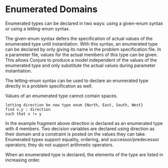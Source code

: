 # Enumerated Domains

Enumerated types can be declared in two ways: using a given-enum syntax or using a letting-enum syntax.

The given-enum syntax defers the specification of actual values of the enumerated type until instantiation. With this syntax, an enumerated type can be declared by only giving its name in the problem specification file. In a parameter file, values for the actual members of this type can be given. This allows Conjure to produce a model independent of the values of the enumerated type and only substitute the actual values during parameter instantiation.

The letting-enum syntax can be used to declare an enumerated type directly in a problem specification as well.

Values of an enumerated type cannot contain spaces.
```essence
letting direction be new type enum {North, East, South, West}
find x,y : direction
such that x != y
```
In the example fragment above direction is declared as an enumerated type with 4 members. Two decision variables are declared using direction as their domain and a constraint is posted on the values they can take. Enumerated types support equality, ordering, and successor/predecessor operators; they do not support arithmetic operators.

When an enumerated type is declared, the elements of the type are listed in increasing order.